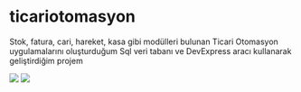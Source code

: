 # ticariotomasyon
Stok, fatura, cari, hareket, kasa gibi modülleri bulunan Ticari Otomasyon uygulamalarını oluşturduğum Sql veri tabanı ve DevExpress aracı kullanarak geliştirdiğim projem 

  <img src="https://media.licdn.com/dms/image/D4D22AQEGzKuyhGnMiQ/feedshare-shrink_2048_1536/0/1689404016539?e=1697068800&v=beta&t=2DBLHl1mr9l1nWoxlWclQHVds-LnoIDA68_APNdw8Tc"/>
   <img src="https://media.licdn.com/dms/image/D4D22AQHGgrIYgn_bcQ/feedshare-shrink_2048_1536/0/1689404030280?e=1697068800&v=beta&t=gtlrlghEf_WFALZigG1FCL-Yz9pXcarUMeiyWrPIf6g"/>

  

